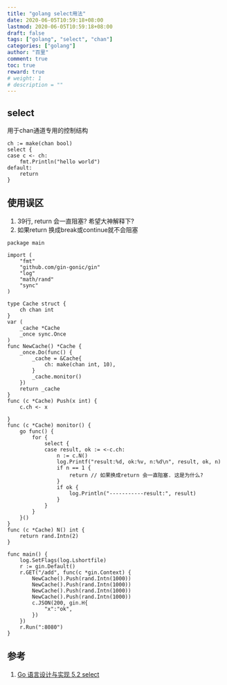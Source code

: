 ```yaml
---
title: "golang select用法"
date: 2020-06-05T10:59:18+08:00
lastmod: 2020-06-05T10:59:18+08:00
draft: false
tags: ["golang", "select", "chan"]
categories: ["golang"]
author: "百里"
comment: true
toc: true
reward: true
# weight: 1
# description = ""
---
```


## select 

用于chan通道专用的控制结构

```
ch := make(chan bool)
select {
case c <- ch:
	fmt.Println("hello world")
default:
	return
}
```

## 使用误区

1. 39行, return 会一直阻塞? 希望大神解释下?
2. 如果return 换成break或continue就不会阻塞

```
package main

import (
	"fmt"
	"github.com/gin-gonic/gin"
	"log"
	"math/rand"
	"sync"
)

type Cache struct {
	ch chan int
}
var (
	_cache *Cache
	_once sync.Once
)
func NewCache() *Cache {
	_once.Do(func() {
		_cache = &Cache{
			ch: make(chan int, 10),
		}
		_cache.monitor()
	})
	return _cache
}
func (c *Cache) Push(x int) {
	c.ch <- x

}
func (c *Cache) monitor() {
	go func() {
		for {
			select {
			case result, ok := <-c.ch:
				n := c.N()
				log.Printf("result:%d, ok:%v, n:%d\n", result, ok, n)
				if n == 1 {
					return // 如果换成return 会一直阻塞. 这是为什么?
				}
				if ok {
					log.Println("-----------result:", result)
				}
			}
		}
	}()
}
func (c *Cache) N() int {
	return rand.Intn(2)
}

func main() {
	log.SetFlags(log.Lshortfile)
	r := gin.Default()
	r.GET("/add", func(c *gin.Context) {
		NewCache().Push(rand.Intn(1000))
		NewCache().Push(rand.Intn(1000))
		NewCache().Push(rand.Intn(1000))
		NewCache().Push(rand.Intn(1000))
		c.JSON(200, gin.H{
			"x":"ok",
		})
	})
	r.Run(":8080")
}

```





## 参考

1. [Go 语言设计与实现 5.2 select](https://draveness.me/golang/docs/part2-foundation/ch05-keyword/golang-select/)

